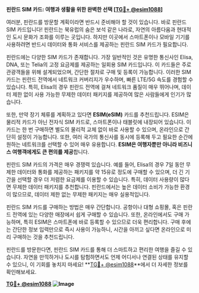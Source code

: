 **핀란드 SIM 카드: 여행과 생활을 위한 완벽한 선택 [[TG💪+ @esim1088](https://t.me/s/esim1088)]**

여러분, 핀란드를 방문할 계획이라면 반드시 준비해야 할 것이 있습니다. 바로 핀란드 SIM 카드입니다! 핀란드는 북유럽의 숨은 보석 같은 나라로, 자연의 아름다움과 현대적인 도시 문화가 조화를 이루는 곳입니다. 하지만 이곳에서 스마트폰이나 모바일 기기를 사용하려면 반드시 데이터와 통화 서비스를 제공하는 핀란드 SIM 카드가 필요합니다.

핀란드에는 다양한 SIM 카드가 존재합니다. 가장 일반적인 것은 유명한 통신사인 Elisa, DNA, 또는 Telia의 고정 요금제를 제공하는 일회용 SIM 카드입니다. 이 카드들은 주로 관광객들을 위해 설계되었으며, 간단한 절차로 구매 및 등록이 가능합니다. 이러한 SIM 카드는 핀란드 전역에서 네트워크 커버리지가 우수하며, 빠른 LTE/5G 속도를 경험할 수 있습니다. 특히, Elisa의 경우 핀란드 전역에 걸쳐 네트워크 품질이 매우 뛰어나며, 데이터 제한 없이 사용 가능한 무제한 데이터 패키지를 제공하여 많은 사람들에게 인기가 많습니다.

또한, 만약 장기 체류를 계획하고 있다면 **ESIM(eSIM)** 카드를 추천드립니다. ESIM은 물리적 카드가 아닌 전자식 SIM 카드로, 스마트폰이나 태블릿에 내장되어 있습니다. 이 카드는 한 번 구매하면 별도의 물리적 교체 없이 바로 사용할 수 있으며, 온라인으로 간단히 설정이 가능합니다. 또한, 여러 국가의 통신사를 동시에 등록해 두고 필요한 순간에 원하는 네트워크를 선택할 수 있어 매우 유용합니다. **ESIM은 여행자뿐만 아니라 비즈니스 여행객에게도 큰 편의를 제공**합니다.

핀란드 SIM 카드의 가격은 매우 경쟁력 있습니다. 예를 들어, Elisa의 경우 7일 동안 무제한 데이터와 통화를 제공하는 패키지를 약 15유로 정도에 구매할 수 있으며, 더 긴 기간을 선택할 경우 더 저렴한 요금제를 이용할 수 있습니다. 특히, 데이터 사용량이 많다면 무제한 데이터 패키지를 추천합니다. 핀란드에서는 높은 데이터 소비가 가능한 환경이 많으므로, 데이터 제한 없는 무제한 패키지는 매우 실용적입니다.

핀란드 SIM 카드를 구매하는 방법은 매우 간단합니다. 공항이나 대형 쇼핑몰, 혹은 핀란드 전역에 있는 다양한 매장에서 쉽게 구매할 수 있습니다. 또한, 온라인에서도 구매 가능하며, 특히 ESIM은 스마트폰에 바로 등록할 수 있으므로 더욱 편리합니다. 구매 후에는 간단한 정보 입력만으로 즉시 사용이 가능하니, 시간을 아끼고 싶다면 온라인으로 미리 구매하는 것을 추천드립니다.

핀란드를 방문한다면, 핀란드 SIM 카드를 통해 더 스마트하고 편리한 여행을 즐길 수 있습니다. 자연을 만끽하거나 도시를 탐험하면서도 언제 어디서나 연결된 상태를 유지할 수 있으니, 이 기회를 놓치지 마세요! **[TG💪+ @esim1088](https://t.me/s/esim1088)**에서 더 자세한 정보를 확인해보세요.

**[TG💪+ @esim1088](https://t.me/s/esim1088) ![Image](https://i.postimg.cc/Y0z9fWf4/image.png)**
